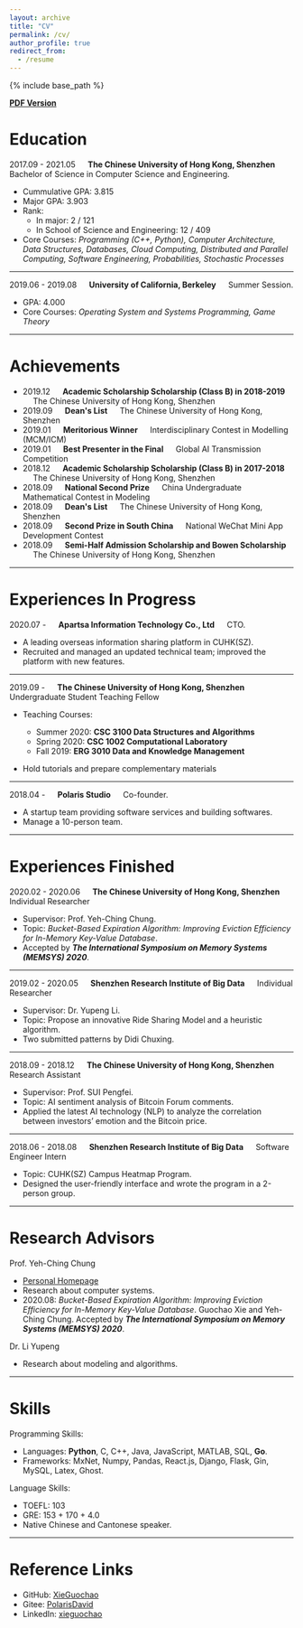 ```yaml
---
layout: archive
title: "CV"
permalink: /cv/
author_profile: true
redirect_from:
  - /resume
---
```


{% include base_path %}

[**PDF Version**](/files/Resume-Guochao-Xie-20200908.pdf)

Education
=========
2017.09 - 2021.05 &emsp; **The Chinese University of Hong Kong, Shenzhen** &emsp; Bachelor of Science in Computer Science and Engineering.

- Cummulative GPA: 3.815
- Major GPA: 3.903
- Rank: 
  - In major: 2 / 121
  - In School of Science and Engineering: 12 / 409
- Core Courses: _Programming (C++, Python), Computer Architecture, Data Structures, Databases, Cloud Computing, Distributed and Parallel Computing, Software Engineering, Probabilities, Stochastic Processes_

---


2019.06 - 2019.08 &emsp; **University of California, Berkeley** &emsp; Summer Session.
 
- GPA: 4.000
- Core Courses: _Operating System and Systems Programming, Game Theory_

---

Achievements
===

- 2019.12 &emsp; **Academic Scholarship Scholarship (Class B) in 2018-2019** &emsp; The Chinese University of Hong Kong, Shenzhen
- 2019.09 &emsp; **Dean's List** &emsp; The Chinese University of Hong Kong, Shenzhen
- 2019.01 &emsp; **Meritorious Winner** &emsp; Interdisciplinary Contest in Modelling (MCM/ICM)
- 2019.01 &emsp; **Best Presenter in the Final** &emsp; Global AI Transmission Competition
- 2018.12 &emsp; **Academic Scholarship Scholarship (Class B) in 2017-2018** &emsp; The Chinese University of Hong Kong, Shenzhen
- 2018.09 &emsp; **National Second Prize** &emsp; China Undergraduate Mathematical Contest in Modeling
- 2018.09 &emsp; **Dean's List** &emsp; The Chinese University of Hong Kong, Shenzhen
- 2018.09 &emsp; **Second Prize in South China** &emsp; National WeChat Mini App Development Contest
- 2018.09 &emsp; **Semi-Half Admission Scholarship and Bowen Scholarship** &emsp; The Chinese University of Hong Kong, Shenzhen


---

Experiences In Progress
===========
2020.07 - &emsp; **Apartsa Information Technology Co., Ltd** &emsp; CTO.

- A leading overseas information sharing platform in CUHK(SZ).
- Recruited and managed an updated technical team; improved the platform with new features.

---

2019.09 -  &emsp; **The Chinese University of Hong Kong, Shenzhen** &emsp; Undergraduate Student Teaching Fellow

- Teaching Courses:
  - Summer 2020: **CSC 3100 Data Structures and Algorithms**
  - Spring 2020: **CSC 1002 Computational Laboratory**
  - Fall 2019: **ERG 3010 Data and Knowledge Management**
  
- Hold tutorials and prepare complementary materials

---

2018.04 - &emsp; **Polaris Studio** &emsp; Co-founder.

- A startup team providing software services and building softwares.
- Manage a 10-person team.


---

Experiences Finished 
===
2020.02 - 2020.06 &emsp; **The Chinese University of Hong Kong, Shenzhen** &emsp; Individual Researcher

- Supervisor: Prof. Yeh-Ching Chung.
- Topic: _Bucket-Based Expiration Algorithm: Improving Eviction Efficiency for In-Memory Key-Value Database_.
- Accepted by **_The International Symposium on Memory Systems (MEMSYS) 2020_**.

---
2019.02 - 2020.05 &emsp; **Shenzhen Research Institute of Big Data** &emsp; Individual Researcher

- Supervisor: Dr. Yupeng Li.
- Topic: Propose an innovative Ride Sharing Model and a heuristic algorithm.
- Two submitted patterns by Didi Chuxing.

---
2018.09 - 2018.12 &emsp; **The Chinese University of Hong Kong, Shenzhen** &emsp; Research Assistant

- Supervisor: Prof. SUI Pengfei.
- Topic: AI sentiment analysis of Bitcoin Forum comments.
- Applied the latest AI technology (NLP) to analyze the correlation between investors’ emotion
and the Bitcoin price.

---
2018.06 - 2018.08 &emsp; **Shenzhen Research Institute of Big Data** &emsp; Software Engineer Intern

- Topic: CUHK(SZ) Campus Heatmap Program.
- Designed the user-friendly interface and wrote the program in a 2-person group.

---

Research Advisors
===============

Prof. Yeh-Ching Chung

- [Personal Homepage](http://www.cs.nthu.edu.tw/~ychung/)
- Research about computer systems.
-  2020.08: _Bucket-Based Expiration Algorithm: Improving Eviction Efficiency for In-Memory Key-Value Database_. Guochao Xie and Yeh-Ching Chung. Accepted by **_The International Symposium on Memory Systems (MEMSYS) 2020_**.

Dr. Li Yupeng

- Research about modeling and algorithms.

---

Skills
===

Programming Skills:

- Languages: **Python**, C, C++, Java, JavaScript, MATLAB, SQL, **Go**.
- Frameworks: MxNet, Numpy, Pandas, React.js, Django, Flask, Gin, MySQL, Latex, Ghost.

Language Skills:

- TOEFL: 103
- GRE: 153 + 170 + 4.0
- Native Chinese and Cantonese speaker.

---

Reference Links
===

- GitHub: [XieGuochao](https://github.com/XieGuochao)
- Gitee:  [PolarisDavid](https://gitee.com/polarisdavid)
- LinkedIn: [xieguochao](https://www.linkedin.com/in/xieguochao/)

